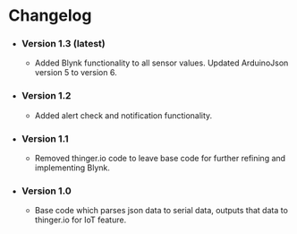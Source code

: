 # Changelog
- ### Version 1.3 (latest)
  - Added Blynk functionality to all sensor values. Updated ArduinoJson version 5 to version 6.
- ### Version 1.2
  - Added alert check and notification functionality.
- ### Version 1.1
  - Removed thinger.io code to leave base code for further refining and implementing Blynk.
- ### Version 1.0
  - Base code which parses json data to serial data, outputs that data to thinger.io for IoT feature.
